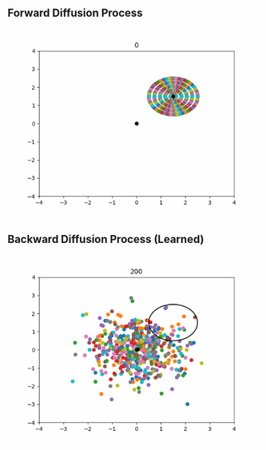 ## Forward Diffusion Process
![](diffusion/forward.gif)

## Backward Diffusion Process (Learned)
![](diffusion/backward.gif)